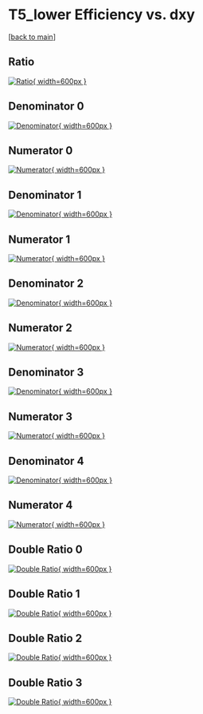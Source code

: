 # T5_lower Efficiency vs. dxy

[[back to main](./)]



## Ratio

[![Ratio](../mtv/var/T5_lower_base_321_1_eff_dxy.png){ width=600px }](../mtv/var/T5_lower_base_321_1_eff_dxy.pdf)

## Denominator 0

[![Denominator](../mtv/den/T5_lower_base_321_1_eff_dxy_den0.png){ width=600px }](../mtv/den/T5_lower_base_321_1_eff_dxy_den0.pdf)

## Numerator 0

[![Numerator](../mtv/num/T5_lower_base_321_1_eff_dxy_num0.png){ width=600px }](../mtv/num/T5_lower_base_321_1_eff_dxy_num0.pdf)

## Denominator 1

[![Denominator](../mtv/den/T5_lower_base_321_1_eff_dxy_den1.png){ width=600px }](../mtv/den/T5_lower_base_321_1_eff_dxy_den1.pdf)

## Numerator 1

[![Numerator](../mtv/num/T5_lower_base_321_1_eff_dxy_num1.png){ width=600px }](../mtv/num/T5_lower_base_321_1_eff_dxy_num1.pdf)

## Denominator 2

[![Denominator](../mtv/den/T5_lower_base_321_1_eff_dxy_den2.png){ width=600px }](../mtv/den/T5_lower_base_321_1_eff_dxy_den2.pdf)

## Numerator 2

[![Numerator](../mtv/num/T5_lower_base_321_1_eff_dxy_num2.png){ width=600px }](../mtv/num/T5_lower_base_321_1_eff_dxy_num2.pdf)

## Denominator 3

[![Denominator](../mtv/den/T5_lower_base_321_1_eff_dxy_den3.png){ width=600px }](../mtv/den/T5_lower_base_321_1_eff_dxy_den3.pdf)

## Numerator 3

[![Numerator](../mtv/num/T5_lower_base_321_1_eff_dxy_num3.png){ width=600px }](../mtv/num/T5_lower_base_321_1_eff_dxy_num3.pdf)

## Denominator 4

[![Denominator](../mtv/den/T5_lower_base_321_1_eff_dxy_den4.png){ width=600px }](../mtv/den/T5_lower_base_321_1_eff_dxy_den4.pdf)

## Numerator 4

[![Numerator](../mtv/num/T5_lower_base_321_1_eff_dxy_num4.png){ width=600px }](../mtv/num/T5_lower_base_321_1_eff_dxy_num4.pdf)

## Double Ratio 0

[![Double Ratio](../mtv/ratio/T5_lower_base_321_1_eff_dxy_ratio0.png){ width=600px }](../mtv/ratio/T5_lower_base_321_1_eff_dxy_ratio0.pdf)

## Double Ratio 1

[![Double Ratio](../mtv/ratio/T5_lower_base_321_1_eff_dxy_ratio1.png){ width=600px }](../mtv/ratio/T5_lower_base_321_1_eff_dxy_ratio1.pdf)

## Double Ratio 2

[![Double Ratio](../mtv/ratio/T5_lower_base_321_1_eff_dxy_ratio2.png){ width=600px }](../mtv/ratio/T5_lower_base_321_1_eff_dxy_ratio2.pdf)

## Double Ratio 3

[![Double Ratio](../mtv/ratio/T5_lower_base_321_1_eff_dxy_ratio3.png){ width=600px }](../mtv/ratio/T5_lower_base_321_1_eff_dxy_ratio3.pdf)

